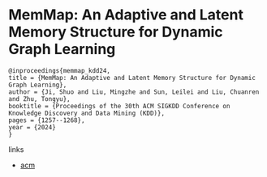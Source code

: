 # MemMap: An Adaptive and Latent Memory Structure for Dynamic Graph Learning

```
@inproceedings{memmap_kdd24,
title = {MemMap: An Adaptive and Latent Memory Structure for Dynamic Graph Learning},
author = {Ji, Shuo and Liu, Mingzhe and Sun, Leilei and Liu, Chuanren and Zhu, Tongyu},
booktitle = {Proceedings of the 30th ACM SIGKDD Conference on Knowledge Discovery and Data Mining (KDD)},
pages = {1257--1268},
year = {2024}
}
```

links
- [acm](https://dl.acm.org/doi/10.1145/3637528.3672060)

